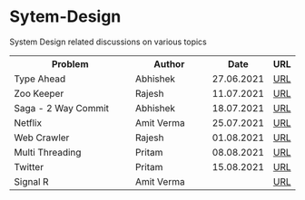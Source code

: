 # Sytem-Design
System Design related discussions on various topics

<html>
 <head>
   <meta name="google-site-verification" content="51-SvI8HZUI-LZeTLCLZ2elSKK68KLwNvjjvbIdbtf4" />
 </head>
 <body>

<table style="font-family: "Century Gothic", CenturyGothic, Geneva, AppleGothic, sans-serif;width:100%"> 
  <tr>
    <th width="50%">Problem</th>
    <th width="30%">Author</th>
    <th width="15%">Date</th>
   <th width="5%">URL</th>
  </tr>
  <tr>
    <td>Type Ahead</td>
    <td>Abhishek</td>
    <td>27.06.2021</td>
    <td><a href="https://docs.google.com/presentation/d/1TIzt0yAc1iWEE8CcNkTyuUt-Y40kdf4WdGfLT6nbLDE/edit?ts=60d82096#slide=id.gdde67998d7_0_6"  target="_blank">URL</a>
  </tr>
  <tr>
     <td>Zoo Keeper</td>
     <td>Rajesh</td>
     <td>11.07.2021</td>
     <td><a href=""  target="_blank">URL</a>
   </tr>
   <tr>
     <td>Saga - 2 Way Commit</td>
     <td>Abhishek</td>
     <td>18.07.2021</td>
     <td><a href=""  target="_blank">URL</a>
   </tr>
  <tr>
     <td>Netflix</td>
     <td>Amit Verma</td>
     <td>25.07.2021</td>
     <td><a href="https://docs.google.com/presentation/d/1qCh16fpK55amKB3iFrhcWY7OX7FXScQ2kCo-PEKp0ew/edit#slide=id.p1"  target="_blank">URL</a>
   </tr> 
   <tr>
     <td>Web Crawler</td>
     <td>Rajesh</td>
     <td>01.08.2021</td>
     <td><a href=""  target="_blank">URL</a>
   </tr> 
   <tr>
     <td>Multi Threading</td>
     <td>Pritam</td>
     <td>08.08.2021</td>
     <td><a href=""  target="_blank">URL</a>
   </tr> 
   <tr>
     <td>Twitter</td>
     <td>Pritam</td>
     <td>15.08.2021</td>
     <td><a href=""  target="_blank">URL</a>
   </tr> 
   <tr>
     <td>Signal R</td>
     <td>Amit Verma</td>
     <td></td>
     <td><a href=""  target="_blank">URL</a>
   </tr>  
   </table>
 </body>
</html>

